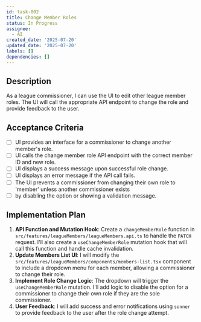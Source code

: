 ```yaml
---
id: task-002
title: Change Member Roles
status: In Progress
assignee:
  - AI
created_date: '2025-07-20'
updated_date: '2025-07-20'
labels: []
dependencies: []
---
```


## Description

As a league commissioner, I can use the UI to edit other league member roles. The UI will call the appropriate API endpoint to change the role and provide feedback to the user.
## Acceptance Criteria

- [ ] UI provides an interface for a commissioner to change another member's role.
- [ ] UI calls the change member role API endpoint with the correct member ID and new role.
- [ ] UI displays a success message upon successful role change.
- [ ] UI displays an error message if the API call fails.
- [ ] The UI prevents a commissioner from changing their own role to 'member' unless another commissioner exists
- [ ] by disabling the option or showing a validation message.

## Implementation Plan

1.  **API Function and Mutation Hook**: Create a `changeMemberRole` function in `src/features/leagueMembers/leagueMembers.api.ts` to handle the `PATCH` request. I'll also create a `useChangeMemberRole` mutation hook that will call this function and handle cache invalidation.
2.  **Update Members List UI**: I will modify the `src/features/leagueMembers/components/members-list.tsx` component to include a dropdown menu for each member, allowing a commissioner to change their role.
3.  **Implement Role Change Logic**: The dropdown will trigger the `useChangeMemberRole` mutation. I'll add logic to disable the option for a commissioner to change their own role if they are the sole commissioner.
4.  **User Feedback**: I will add success and error notifications using `sonner` to provide feedback to the user after the role change attempt.
